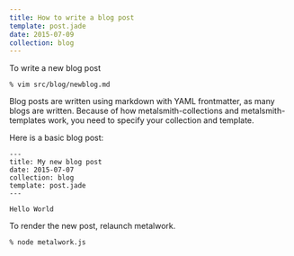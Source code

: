 ```yaml
---
title: How to write a blog post
template: post.jade
date: 2015-07-09
collection: blog
---
```


To write a new blog post

	% vim src/blog/newblog.md

Blog posts are written using markdown with YAML frontmatter, as many blogs are written. Because of how metalsmith-collections and metalsmith-templates work, you need to specify your collection and template.

Here is a basic blog post:

	---
	title: My new blog post
	date: 2015-07-07
	collection: blog
	template: post.jade
	---

	Hello World

To render the new post, relaunch metalwork.

	% node metalwork.js

